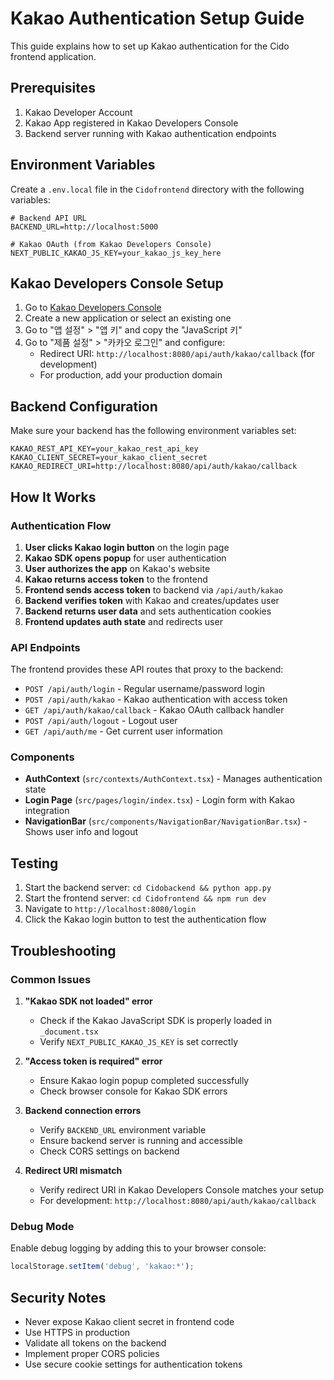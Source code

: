 # Kakao Authentication Setup Guide

This guide explains how to set up Kakao authentication for the Cido frontend application.

## Prerequisites

1. Kakao Developer Account
2. Kakao App registered in Kakao Developers Console
3. Backend server running with Kakao authentication endpoints

## Environment Variables

Create a `.env.local` file in the `Cidofrontend` directory with the following variables:

```env
# Backend API URL
BACKEND_URL=http://localhost:5000

# Kakao OAuth (from Kakao Developers Console)
NEXT_PUBLIC_KAKAO_JS_KEY=your_kakao_js_key_here
```

## Kakao Developers Console Setup

1. Go to [Kakao Developers Console](https://developers.kakao.com/)
2. Create a new application or select an existing one
3. Go to "앱 설정" > "앱 키" and copy the "JavaScript 키"
4. Go to "제품 설정" > "카카오 로그인" and configure:
   - Redirect URI: `http://localhost:8080/api/auth/kakao/callback` (for development)
   - For production, add your production domain

## Backend Configuration

Make sure your backend has the following environment variables set:

```env
KAKAO_REST_API_KEY=your_kakao_rest_api_key
KAKAO_CLIENT_SECRET=your_kakao_client_secret
KAKAO_REDIRECT_URI=http://localhost:8080/api/auth/kakao/callback
```

## How It Works

### Authentication Flow

1. **User clicks Kakao login button** on the login page
2. **Kakao SDK opens popup** for user authentication
3. **User authorizes the app** on Kakao's website
4. **Kakao returns access token** to the frontend
5. **Frontend sends access token** to backend via `/api/auth/kakao`
6. **Backend verifies token** with Kakao and creates/updates user
7. **Backend returns user data** and sets authentication cookies
8. **Frontend updates auth state** and redirects user

### API Endpoints

The frontend provides these API routes that proxy to the backend:

- `POST /api/auth/login` - Regular username/password login
- `POST /api/auth/kakao` - Kakao authentication with access token
- `GET /api/auth/kakao/callback` - Kakao OAuth callback handler
- `POST /api/auth/logout` - Logout user
- `GET /api/auth/me` - Get current user information

### Components

- **AuthContext** (`src/contexts/AuthContext.tsx`) - Manages authentication state
- **Login Page** (`src/pages/login/index.tsx`) - Login form with Kakao integration
- **NavigationBar** (`src/components/NavigationBar/NavigationBar.tsx`) - Shows user info and logout

## Testing

1. Start the backend server: `cd Cidobackend && python app.py`
2. Start the frontend server: `cd Cidofrontend && npm run dev`
3. Navigate to `http://localhost:8080/login`
4. Click the Kakao login button to test the authentication flow

## Troubleshooting

### Common Issues

1. **"Kakao SDK not loaded" error**
   - Check if the Kakao JavaScript SDK is properly loaded in `_document.tsx`
   - Verify `NEXT_PUBLIC_KAKAO_JS_KEY` is set correctly

2. **"Access token is required" error**
   - Ensure Kakao login popup completed successfully
   - Check browser console for Kakao SDK errors

3. **Backend connection errors**
   - Verify `BACKEND_URL` environment variable
   - Ensure backend server is running and accessible
   - Check CORS settings on backend

4. **Redirect URI mismatch**
   - Verify redirect URI in Kakao Developers Console matches your setup
   - For development: `http://localhost:8080/api/auth/kakao/callback`

### Debug Mode

Enable debug logging by adding this to your browser console:
```javascript
localStorage.setItem('debug', 'kakao:*');
```

## Security Notes

- Never expose Kakao client secret in frontend code
- Use HTTPS in production
- Validate all tokens on the backend
- Implement proper CORS policies
- Use secure cookie settings for authentication tokens
